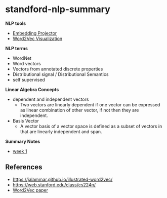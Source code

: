 # standford-nlp-summary

**NLP tools**  
- [Embedding Projector](https://projector.tensorflow.org/) 
- [Word2Vec Visualization](https://ronxin.github.io/wevi/)

**NLP terms**  
- WordNet  
- Word vectors  
- Vectors from annotated discrete properties
- Distributional signal / Distributional Semantics 
- self supervised

**Linear Algebra Concepts**  
- dependent and independent vectors  
    - Two vectors are linearly dependent if one vector can be expressed as linear combination of other vector, if not then they are independent.  
- Basis Vector  
    - A vector basis of a vector space is defined as a subset of vectors in that are linearly independent and span.  


**Summary Notes**  
- [week 1](week1/README.md)


## References 
- https://jalammar.github.io/illustrated-word2vec/
- https://web.stanford.edu/class/cs224n/
- [Word2Vec paper](https://arxiv.org/abs/1301.3781)
